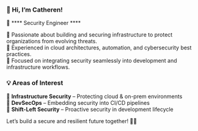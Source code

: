 ### 👋 Hi, I’m Catheren!  
🚀 **** Security Engineer ****  

🔹 Passionate about building and securing infrastructure to protect organizations from evolving threats.  
🔹 Experienced in cloud architectures, automation, and cybersecurity best practices.  
🔹 Focused on integrating security seamlessly into development and infrastructure workflows.  


### 💡 Areas of Interest  
🔸 **Infrastructure Security** – Protecting cloud & on-prem environments  
🔸 **DevSecOps** – Embedding security into CI/CD pipelines  
🔸 **Shift-Left Security** – Proactive security in development lifecycle 

Let’s build a secure and resilient future together! 🔐✨  
